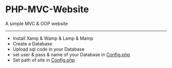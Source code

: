 # PHP-MVC-Website
A simple MVC & OOP website


--------------------------------

- Install Xamp & Wamp & Lamp & Mamp
- Create a Database
- Upload sql code in your Database
- set user & pass & name of your Database in [Config.php](https://github.com/amirzarei007/PHP-MVC-Website/blob/main/src/config/config.php)
- Set path of site in [Config.php](https://github.com/amirzarei007/PHP-MVC-Website/blob/main/src/config/config.php) 

